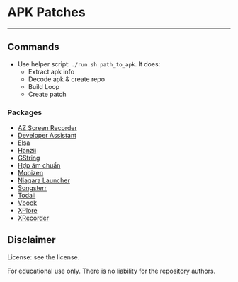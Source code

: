 # APK Patches

------

## Commands

- Use helper script: `./run.sh path_to_apk`. It does:
  - Extract apk info
  - Decode apk & create repo
  - Build Loop
  - Create patch

### Packages

- [AZ Screen Recorder](./com.hecorat.screenrecorder.free/)
- [Developer Assistant](./com.appsisle.developerassistant)
- [Elsa](./us.nobarriers.elsa/)
- [Hanzii](./com.eup.hanzii/)
- [GString](./org.cohortor.gstrings)
- [Hợp âm chuẩn](./com.hac.android.guitarchord/)
- [Mobizen](./com.rsupport.mvagent/)
- [Niagara Launcher](./bitpit.launcher/)
- [Songsterr](./com.songsterr/)
- [Todaii](./mobi.eup.cnnews)
- [Vbook](./com.vbook.app/)
- [XPlore](./com.lonelycatgames.Xplore/)
- [XRecorder](./videoeditor.videorecorder.screenrecorder)

## Disclaimer

License: see the license.

For educational use only. There is no liability for the repository authors.
